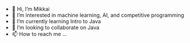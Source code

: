- 👋 Hi, I’m Mikkai
- 👀 I’m interested in machine learning, AI, and competitive programming
- 🌱 I’m currently learning Intro to Java
- 💞️ I’m looking to collaborate on Java
- 📫 How to reach me ...

<!---
A2121-wes/A2121-wes is a ✨ special ✨ repository because its `README.md` (this file) appears on your GitHub profile.
You can click the Preview link to take a look at your changes.
--->
